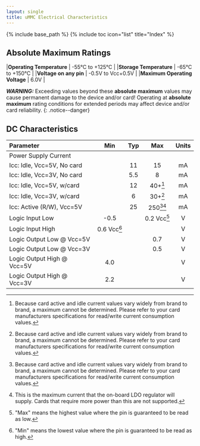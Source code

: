 ```yaml
---
layout: single
title: uMMC Electrical Characteristics
---
```

{% include base_path %}
{% include toc icon="list" title="Index" %}

## Absolute Maximum Ratings

|**Operating Temperature**      |  -55°C to +125°C  |
|**Storage Temperature**        |  -65°C to +150°C  |
|**Voltage on any pin**         |  -0.5V to Vcc+0.5V  |
|**Maximum Operating Voltage**  |  6.0V  |

***WARNING:*** Exceeding values beyond these **absolute maximum** values may cause permanent damage to the device and/or card!  Operating at **absolute maximum** rating conditions for extended periods may affect device and/or card reliability.
{: .notice--danger}

## DC Characteristics

|Parameter                   |  Min      |  Typ      |  Max       |  Units  |
|:---------------------------|:---------:|:---------:|:----------:|:-------:|
|Power Supply Current        |           |           |            |         |
|Icc: Idle, Vcc=5V, No card  |           |  11       |  15        |  mA     |
|Icc: Idle, Vcc=3V, No card  |           |  5.5      |  8         |  mA     |
|Icc: Idle, Vcc=5V, w/card   |           |  12       |  40+[^a]   |  mA     |
|Icc: Idle, Vcc=3V, w/card   |           |  6        |  30+[^a]   |  mA     |
|Icc: Active (R/W), Vcc=5V   |           |  25       |  250[^a][^b]  |  mA  |
|Logic Input Low             |  -0.5     |           |  0.2 Vcc[^c]  |  V   |
|Logic Input High            |  0.6 Vcc[^d]  |       |            |  V      |
|Logic Output Low @ Vcc=5V   |           |           |  0.7       |  V      |
|Logic Output Low @ Vcc=3V   |           |           |  0.5       |  V      |
|Logic Output High @ Vcc=5V  |  4.0      |           |            |  V      |
|Logic Output High @ Vcc=3V  |  2.2      |           |            |  V      |

[^a]: Because card active and idle current values vary widely from brand to brand, a maximum cannot be determined.  Please refer to your card manufacturers specifications for read/write current consumption values.
[^b]: This is the maximum current that the on-board LDO regulator will supply.  Cards that require more power than this are not supported.
[^c]: "Max" means the highest value where the pin is guaranteed to be read as low.
[^d]: "Min" means the lowest value where the pin is guaranteed to be read as high.
